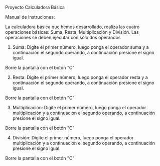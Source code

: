 Proyecto Calculadora Básica

Manual de Instruciones:

La calculadora básica que hemos desarrollado, realiza  las cuatro operaciones básicas: Suma, Resta, Multiplicación y División.  Las operaciones se deben ejecutar con sólo dos operandos


1. Suma: Digite el primer número, luego ponga el operador suma y a continuación el segundo operando, a continuación presione el signo igual.

Borre la pantalla con el botón "C"

2. Resta: Digite el primer número, luego ponga el operador resta y a continuación el segundo operando, a continuación presione el signo igual.

Borre la pantalla con el botón "C"

3. Multiplicación: Digite el primer número, luego ponga el operador multiplicación y a continuación el segundo operando, a continuación presione el signo igual.

Borre la pantalla con el botón "C"

4. División: Digite el primer número, luego ponga el operador multiplicación y a continuación el segundo operando, a continuación presione el signo igual.

Borre la pantalla con el botón "C"


